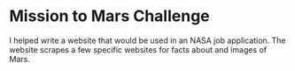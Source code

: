 # Mission to Mars Challenge
I helped write a website that would be used in an NASA job application. The website scrapes a few specific websites for facts about and images of Mars.
